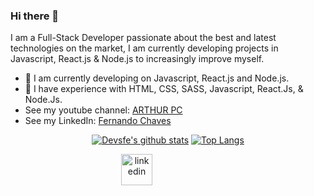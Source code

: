 ### Hi there 👋

I am a Full-Stack Developer passionate about the best and latest technologies on the market, I am currently developing projects in Javascript, React.js & Node.js to increasingly improve myself.

- 🔭 I am currently developing on Javascript, React.js and Node.js.
- 🌱 I have experience with HTML, CSS, SASS, Javascript, React.Js, & Node.Js.
- See my youtube channel: [ARTHUR PC](https://www.youtube.com/c/arthurpc)
- See my LinkedIn: [Fernando Chaves](https://www.linkedin.com/in/fernandochavesfc/)

<div align="center" >

[![Devsfe's github stats](https://github-readme-stats.vercel.app/api?username=devsfe03&show_icons=true&theme=radical&bg_color=30,0d0d0d,191919&title_color=fff&text_color=fff&icon_color=79ff97)](https://github.com/anuraghazra/github-readme-stats)
[![Top Langs](https://github-readme-stats.vercel.app/api/top-langs/?username=devsfe03&layout=compact&theme=radical&bg_color=30,0d0d0d,191919&title_color=fff&text_color=fff&icon_color=79ff97)](https://github.com/anuraghazra/github-readme-stats)
<div style="align-self: center;align-items: center; display: flex; justify-content: space-between; width: 150px;" >
  <a href="https://www.linkedin.com/in/devsfe">
    <img src="https://github.com/devsfe/devsfe/raw/master/github/linkedin.png" alt="linkedin" height="50">
  </a>
</div>
</div>